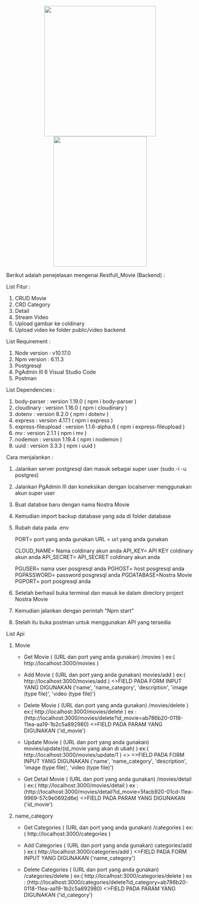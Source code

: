 <p align="center">
  <img width="300" height="350" src="https://s3.amazonaws.com/awsmp-logos/cloudinary.png">
  <img width="250" height="350" src="https://d37xsajsdyperf.cloudfront.net/assets/node-pg-084a19b5984263a44b078dbdb1cd9d252d7b520da18f63763840a7eb800dba28.png">
</p>


Berikut adalah penejelasan mengenai Restfull_Movie (Backend) :

List Fitur :

1. CRUD Movie
2. CRD Category
3. Detail
4. Stream Video
5. Upload gambar ke coldinary
6. Upload video ke folder public/video backend

List Requirement :

1. Node version : v10.17.0
2. Npm  version : 6.11.3
3. Postgresql
4. PgAdmin III
6  Visual Studio Code
7. Postman

List Dependencies :

1. body-parser        : version 1.19.0         ( npm i body-parser )
2. cloudinary         : version 1.16.0         ( npm i cloudinary )
4. dotenv             : version 8.2.0          ( npm i dotenv )
5. express            : version 4.17.1         ( npm i express )
6. express-fileupload : version 1.1.6-alpha.6  ( npm i express-fileupload )
7. mv                 : version 2.1.1          ( npm i mv )
8. nodemon            : version 1.19.4         ( npm i nodemon )
9. uuid               : version 3.3.3          ( npm i uuid )

Cara menjalankan :
1. Jalankan server postgresql dan masuk sebagai super user   (sudo -i -u postgres)
2. Jalankan PgAdmin III dan koneksikan dengan localserver menggunakan akun super user
2. Buat databse baru dengan nama Nostra Movie
3. Kemudian import backup database yang ada di folder database
4. Rubah data pada .env
    
    PORT= port yang anda gunakan
    URL = url yang anda gunakan

    CLOUD_NAME= Nama coldinary akun anda
    API_KEY= API KEY coldinary akun anda
    API_SECRET= API_SECRET coldinary akun anda

    PGUSER= nama user posgresql anda
    PGHOST= host posgresql anda
    PGPASSWORD= password posgresql anda
    PGDATABASE=Nostra Movie
    PGPORT= port posgresql anda
    
5. Setelah berhasil buka terminal dan masuk ke dalam directory project Nostra Movie
6. Kemudian jalankan dengan perintah "Npm start"
7. Stelah itu buka postman untuk menggunakan API yang tersedia

List Api

1. Movie
    - Get Movie ( (URL dan port yang anda gunakan) /movies ) ex:( http://localhost:3000/movies )
    
    - Add Movie ( (URL dan port yang anda gunakan) movies/add )    ex:( http://localhost:3000/movies/add )
        <>FIELD PADA FORM INPUT YANG DIGUNAKAN ('name', 'name_category', 'description', 'image (type file)', 'video (type   file)')
    
    - Delete Movie ( (URL dan port yang anda gunakan) /movies/delete ) ex:( http://localhost:3000/movies/delete ) ex : (http://localhost:3000/movies/delete?id_movie=ab786b20-0118-11ea-aa19-1b2c5a892980)
        <>FIELD PADA PARAM YANG DIGUNAKAN ('id_movie')

    - Update Movie ( (URL dan port yang anda gunakan) movies/update/(id_movie yang akan di ubah) )    ex:( http://localhost:3000/movies/update/1 )
        <>
        <>FIELD PADA FORM INPUT YANG DIGUNAKAN ('name', 'name_category', 'description', 'image (type file)', 'video (type file)') 
    
    - Get Detail Movie ( (URL dan port yang anda gunakan) /movies/detail ) ex:( http://localhost:3000/movies/detail ) ex : (http://localhost:3000/movies/detail?id_movie=5facb920-01cd-11ea-9969-57c9e0692d6e)
        <>FIELD PADA PARAM YANG DIGUNAKAN ('id_movie')

2. name_category
   - Get Categories ( (URL dan port yang anda gunakan) /categories ) ex:( http://localhost:3000/categories )

   - Add Categories ( (URL dan port yang anda gunakan) categories/add )    ex:( http://localhost:3000/categories/add )
        <>FIELD PADA FORM INPUT YANG DIGUNAKAN ('name_category')

   - Delete Categories ( (URL dan port yang anda gunakan) /categories/delete ) ex:( http://localhost:3000/categories/delete ) ex : (http://localhost:3000/categories/delete?id_category=ab786b20-0118-11ea-aa19-1b2c5a892980)
        <>FIELD PADA PARAM YANG DIGUNAKAN ('id_category')
